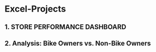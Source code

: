 # Excel-Projects

## 1. STORE PERFORMANCE DASHBOARD

## 2. Analysis: Bike Owners vs. Non-Bike Owners
